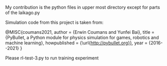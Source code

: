 My contribution is the python files in upper most directory except for parts of the laikago.py

Simulation code from this project is taken from:

@MISC{coumans2021,
author =   {Erwin Coumans and Yunfei Bai},
title =    {PyBullet, a Python module for physics simulation for games, robotics and machine learning},
howpublished = {\url{http://pybullet.org}},
year = {2016--2021}
}




Please rl-test-3.py to run training experiment
